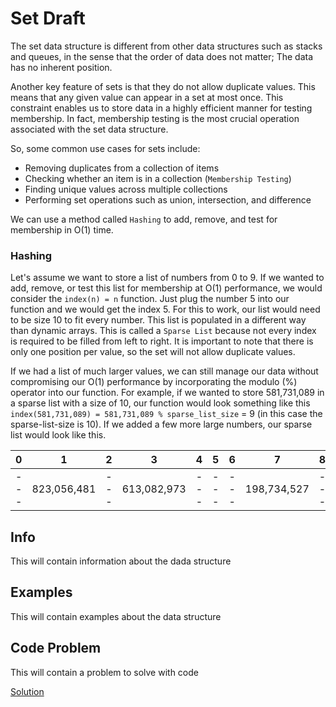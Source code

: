 # Set Draft

The set data structure is different from other data structures such as stacks and queues, 
in the sense that the order of data does not matter; The data has no inherent position.

Another key feature of sets is that they do not allow duplicate values. 
This means that any given value can appear in a set at most once. 
This constraint enables us to store data in a highly efficient manner for testing membership. 
In fact, membership testing is the most crucial operation associated with the set data structure.

So, some common use cases for sets include:

* Removing duplicates from a collection of items
* Checking whether an item is in a collection (`Membership Testing`)
* Finding unique values across multiple collections
* Performing set operations such as union, intersection, and difference

We can use a method called `Hashing` to add, remove, and test for membership in O(1) time.

### Hashing

Let's assume we want to store a list of numbers from 0 to 9. If we wanted to add, remove, 
or test this list for membership at O(1) performance, we would consider the ```index(n) = n``` function.
Just plug the number 5 into our function and we would get the index 5. For this to work, our list would need to be size 10
to fit every number. This list is populated in a different way than dynamic arrays. This is called a `Sparse List` because
not every index is required to be filled from left to right. It is important to note that there is only one position per value,
so the set will not allow duplicate values.

If we had a list of much larger values, we can still manage our data without compromising our O(1) performance by incorporating
the modulo (%) operator into our function. For example, if we wanted to store 581,731,089 in a sparse list with a size of 10,
our function would look something like this ```index(581,731,089) = 581,731,089 % sparse_list_size``` = 9 (in this case the sparse-list-size is 10).
If we added a few more large numbers, our sparse list would look like this. 

|   0   |   1   |   2   |   3   |   4   |   5   |   6   |   7   |   8   |   9   |
|  ---  |  ---  |  ---  |  ---  |  ---  |  ---  |  ---  |  ---  |  ---  |  ---  |
|  ---  |  823,056,481  |  ---  |  613,082,973  |  ---  |  ---  |  ---  |  198,734,527  |  ---  |  581,731,089  |




## Info

This will contain information about the dada structure

## Examples

This will contain examples about the data structure

## Code Problem

This will contain a problem to solve with code

[Solution](set-solution.py)

